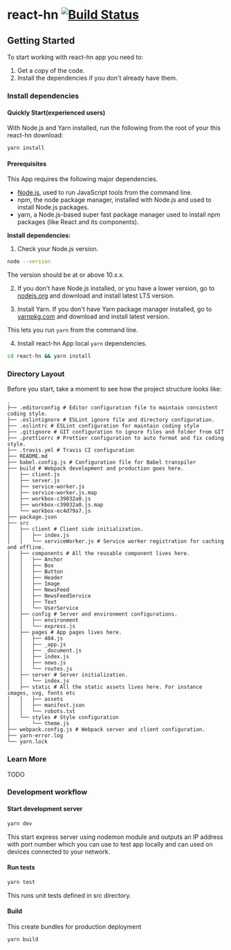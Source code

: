 # react-hn [![Build Status](https://travis-ci.org/oyeharry/react-hn.svg?branch=master)](https://travis-ci.org/oyeharry/react-hn)

## Getting Started

To start working with react-hn app you need to:

1. Get a copy of the code.
2. Install the dependencies if you don't already have them.

### Install dependencies

#### Quickly Start(experienced users)

With Node.js and Yarn installed, run the following from the root of your this react-hn download:

```sh
yarn install
```

#### Prerequisites

This App requires the following major dependencies.

- [Node.js](https://nodejs.org/), used to run JavaScript tools from the command line.
- npm, the node package manager, installed with Node.js and used to install Node.js packages.
- yarn, a Node.js-based super fast package manager used to install npm packages (like React and its components).

**Install dependencies:**

1.  Check your Node.js version.

```sh
node --version
```

The version should be at or above 10.x.x.

2.  If you don't have Node.js installed, or you have a lower version, go to [nodejs.org](https://nodejs.org) and download and install latest LTS version.

3.  Install Yarn. If you don't have Yarn package manager installed, go to [yarnpkg.com](https://yarnpkg.com/) and download and install latest version.

This lets you run `yarn` from the command line.

4.  Install react-hn App local `yarn` dependencies.

```sh
cd react-hn && yarn install
```

### Directory Layout

Before you start, take a moment to see how the project structure looks like:

```
.
├── .editorconfig # Editor configuration file to maintain consistent coding style.
├── .eslintignore # ESLint ignore file and directory configuration.
├── .eslintrc # ESLint configuration for maintain coding style
├── .gitignore # GIT configuration to ignore files and folder from GIT
├── .prettierrc # Prettier configuration to auto format and fix coding style.
├── .travis.yml # Travis CI configuration
├── README.md
├── babel.config.js # Configuration file for Babel transpiler
├── build # Webpack development and production goes here.
│   ├── client.js
│   ├── server.js
│   ├── service-worker.js
│   ├── service-worker.js.map
│   ├── workbox-c39032a0.js
│   ├── workbox-c39032a0.js.map
│   └── workbox-ec4d79a7.js
├── package.json
├── src
│   ├── client # Client side initialization.
│   │   ├── index.js
│   │   └── serviceWorker.js # Service worker registration for caching and offline.
│   ├── components # All the reusable component lives here.
│   │   ├── Anchor
│   │   ├── Box
│   │   ├── Button
│   │   ├── Header
│   │   ├── Image
│   │   ├── NewsFeed
│   │   ├── NewsFeedService
│   │   ├── Text
│   │   └── UserService
│   ├── config # Server and environment configurations.
│   │   ├── environment
│   │   └── express.js
│   ├── pages # App pages lives here.
│   │   ├── 404.js
│   │   ├── _app.js
│   │   ├── _document.js
│   │   ├── index.js
│   │   ├── news.js
│   │   └── routes.js
│   ├── server # Server initialization.
│   │   └── index.js
│   ├── static # All the static assets lives here. For instance images, svg, fonts etc
│   │   ├── assets
│   │   ├── manifest.json
│   │   └── robots.txt
│   └── styles # Style configuration
│       └── theme.js
├── webpack.config.js # Webpack server and client configuration.
├── yarn-error.log
└── yarn.lock
```

### Learn More

TODO

### Development workflow

#### Start development server

```sh
yarn dev
```

This start express server using nodemon module and outputs an IP address with port number which you can use to test app locally and can used on devices connected to your network.

#### Run tests

```sh
yarn test
```

This runs unit tests defined in src directory.

#### Build

This create bundles for production deployment

```sh
yarn build
```
